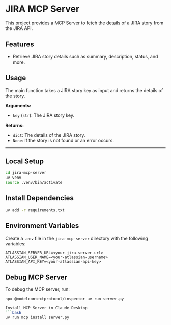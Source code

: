 # JIRA MCP Server

This project provides a MCP Server to fetch the details of a JIRA story from the JIRA API.

## Features
- Retrieve JIRA story details such as summary, description, status, and more.

## Usage
The main function takes a JIRA story key as input and returns the details of the story.

**Arguments:**
- `key` (`str`): The JIRA story key.

**Returns:**
- `dict`: The details of the JIRA story.
- `None`: If the story is not found or an error occurs.

---

## Local Setup
```bash
cd jira-mcp-server
uv venv
source .venv/bin/activate
```

## Install Dependencies
```bash
uv add -r requirements.txt
```

## Environment Variables
Create a `.env` file in the `jira-mcp-server` directory with the following variables:

```env
ATLASSIAN_SERVER_URL=<your-jira-server-url>
ATLASSIAN_USER_NAME=<your-atlassian-username>
ATLASSIAN_API_KEY=<your-atlassian-api-key>
```

## Debug MCP Server
To debug the MCP server, run:
```bash
npx @modelcontextprotocol/inspector uv run server.py

Install MCP Server in Claude Desktop
```bash
uv run mcp install server.py
```